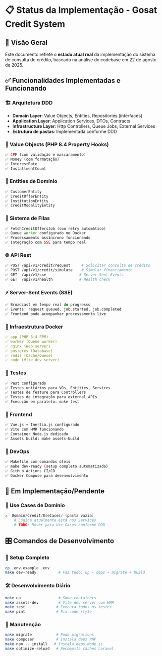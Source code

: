 # 📋 Status da Implementação - Gosat Credit System

## 🎯 Visão Geral

Este documento reflete o **estado atual real** da implementação do sistema de consulta de crédito, baseado na análise do codebase em 22 de agosto de 2025.

## ✅ **Funcionalidades Implementadas e Funcionando**

### 🏗️ **Arquitetura DDD**
- **Domain Layer**: Value Objects, Entities, Repositories (interfaces)
- **Application Layer**: Application Services, DTOs, Contracts
- **Infrastructure Layer**: Http Controllers, Queue Jobs, External Services
- **Estrutura de pastas**: Implementada conforme DDD

### 💎 **Value Objects (PHP 8.4 Property Hooks)**
```php
✅ CPF (com validação e mascaramento)
✅ Money (com formatação)
✅ InterestRate
✅ InstallmentCount
```

### 🏢 **Entities de Domínio**
```php
✅ CustomerEntity
✅ CreditOfferEntity
✅ InstitutionEntity
✅ CreditModalityEntity
```

### 🔄 **Sistema de Filas**
```php
✅ FetchCreditOffersJob (com retry automático)
✅ Queue worker configurado no Docker
✅ Processamento assíncrono funcionando
✅ Integração com SSE para tempo real
```

### 🌐 **API Rest**
```bash
✅ POST /api/v1/credit/request     # Solicitar consulta de crédito
✅ POST /api/v1/credit/simulate    # Simular financiamento
✅ GET  /api/v1/sse               # Server-Sent Events
✅ GET  /api/v1/health            # Health check
```

### ⚡ **Server-Sent Events (SSE)**
```php
✅ Broadcast em tempo real do progresso
✅ Events: request.queued, job.started, job.completed
✅ Frontend pode acompanhar processamento live
```

### 🐳 **Infraestrutura Docker**
```yaml
✅ app (PHP 8.4 FPM)
✅ worker (Queue worker)
✅ nginx (Web server)
✅ postgres (Database)
✅ redis (Cache/Queue)
✅ node (Vite dev server)
```

### 🧪 **Testes**
```bash
✅ Pest configurado
✅ Testes unitários para VOs, Entities, Services
✅ Testes de feature para Controllers
✅ Testes de integração para external APIs
✅ Execução em paralelo: make test
```

### 🎨 **Frontend**
```bash
✅ Vue.js + Inertia.js configurado
✅ Vite com HMR funcionando
✅ Container Node.js dedicado
✅ Assets build: make assets-build
```

### 🔧 **DevOps**
```bash
✅ Makefile com comandos úteis
✅ make dev-ready (setup completo automatizado)
✅ GitHub Actions CI/CD
✅ Docker Compose para desenvolvimento
```

## 🚧 **Em Implementação/Pendente**

### 📝 **Use Cases de Domínio**
```php
⚠️  Domain/Credit/UseCases/ (pasta vazia)
    # Lógica atualmente está nos Services
    # TODO: Mover para Use Cases conforme DDD
```

## 🎛️ **Comandos de Desenvolvimento**

### 🚀 **Setup Completo**
```bash
cp .env.example .env
make dev-ready          # Faz tudo: up + deps + migrate + build
```

### 🛠️ **Desenvolvimento Diário**
```bash
make up                 # Sobe containers
make assets-dev         # Vite dev server com HMR
make test              # Executa todos os testes
make pint              # Fix code style
```

### 🔧 **Manutenção**
```bash
make migrate           # Roda migrations
make composer          # Instala deps PHP
make npm -- install   # Instala deps Node.js
make optimize-reload   # Recompila caches Laravel
```

